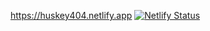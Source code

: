 https://huskey404.netlify.app
[![Netlify Status](https://api.netlify.com/api/v1/badges/57dbc441-4142-48e2-99bb-f7b883f4451e/deploy-status)](https://app.netlify.com/sites/huskey404/deploys)

<!---
huskey404/huskey404 is a ✨ special ✨ repository because its `README.md` (this file) appears on your GitHub profile.
You can click the Preview link to take a look at your changes.
--->
